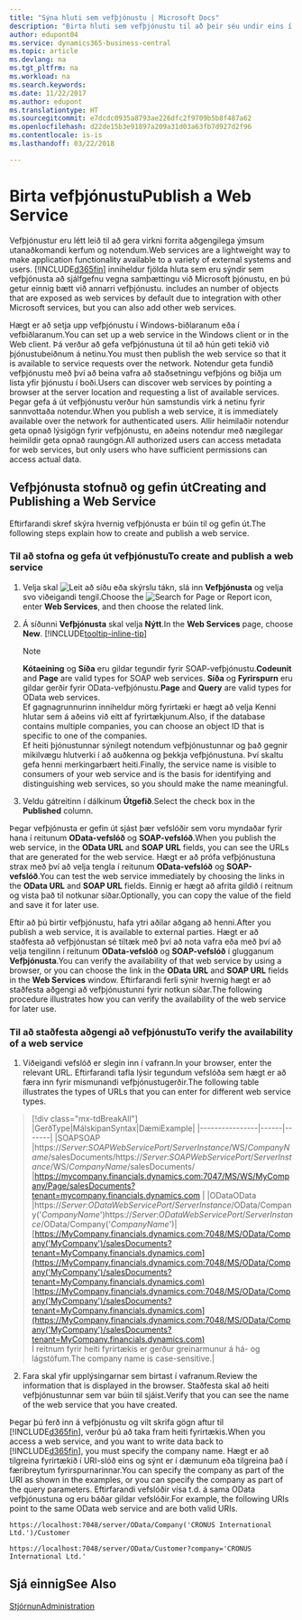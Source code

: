 ```yaml
---
title: "Sýna hluti sem vefþjónustu | Microsoft Docs"
description: "Birta hluti sem vefþjónustu til að þeir séu undir eins í boði á dreifikerfinu."
author: edupont04
ms.service: dynamics365-business-central
ms.topic: article
ms.devlang: na
ms.tgt_pltfrm: na
ms.workload: na
ms.search.keywords: 
ms.date: 11/22/2017
ms.author: edupont
ms.translationtype: HT
ms.sourcegitcommit: e7dcdc0935a8793ae226dfc2f9709b5b8f487a62
ms.openlocfilehash: d22de15b3e91897a209a31d03a63fb7d927d2f96
ms.contentlocale: is-is
ms.lasthandoff: 03/22/2018

---
```

# <a name="publish-a-web-service"></a><span data-ttu-id="1a745-103">Birta vefþjónustu</span><span class="sxs-lookup"><span data-stu-id="1a745-103">Publish a Web Service</span></span>
<span data-ttu-id="1a745-104">Vefþjónustur eru létt leið til að gera virkni forrita aðgengilega ýmsum utanaðkomandi kerfum og notendum.</span><span class="sxs-lookup"><span data-stu-id="1a745-104">Web services are a lightweight way to make application functionality available to a variety of external systems and users.</span></span> [!INCLUDE[d365fin](includes/d365fin_md.md)]<span data-ttu-id="1a745-105"> inniheldur fjölda hluta sem eru sýndir sem vefþjónusta að sjálfgefnu vegna samþættingu við Microsoft þjónustu, en þú getur einnig bætt við annarri vefþjónustu.</span><span class="sxs-lookup"><span data-stu-id="1a745-105"> includes an number of objects that are exposed as web services by default due to integration with other Microsoft services, but you can also add other web services.</span></span>  

<span data-ttu-id="1a745-106">Hægt er að setja upp vefþjónustu í Windows-biðlaranum eða í vefbiðlaranum.</span><span class="sxs-lookup"><span data-stu-id="1a745-106">You can set up a web service in the Windows client or in the Web client.</span></span> <span data-ttu-id="1a745-107">Þá verður að gefa vefþjónustuna út til að hún geti tekið við þjónustubeiðnum á netinu.</span><span class="sxs-lookup"><span data-stu-id="1a745-107">You must then publish the web service so that it is available to service requests over the network.</span></span> <span data-ttu-id="1a745-108">Notendur geta fundið vefþjónustu með því að beina vafra að staðsetningu vefþjóns og biðja um lista yfir þjónustu í boði.</span><span class="sxs-lookup"><span data-stu-id="1a745-108">Users can discover web services by pointing a browser at the server location and requesting a list of available services.</span></span> <span data-ttu-id="1a745-109">Þegar gefa á út vefþjónustu verður hún samstundis virk á netinu fyrir sannvottaða notendur.</span><span class="sxs-lookup"><span data-stu-id="1a745-109">When you publish a web service, it is immediately available over the network for authenticated users.</span></span> <span data-ttu-id="1a745-110">Allir heimilaðir notendur geta opnað lýsigögn fyrir vefþjónustu, en aðeins notendur með nægilegar heimildir geta opnað raungögn.</span><span class="sxs-lookup"><span data-stu-id="1a745-110">All authorized users can access metadata for web services, but only users who have sufficient permissions can access actual data.</span></span>

## <a name="creating-and-publishing-a-web-service"></a><span data-ttu-id="1a745-111">Vefþjónusta stofnuð og gefin út</span><span class="sxs-lookup"><span data-stu-id="1a745-111">Creating and Publishing a Web Service</span></span>  
<span data-ttu-id="1a745-112">Eftirfarandi skref skýra hvernig vefþjónusta er búin til og gefin út.</span><span class="sxs-lookup"><span data-stu-id="1a745-112">The following steps explain how to create and publish a web service.</span></span>  

### <a name="to-create-and-publish-a-web-service"></a><span data-ttu-id="1a745-113">Til að stofna og gefa út vefþjónustu</span><span class="sxs-lookup"><span data-stu-id="1a745-113">To create and publish a web service</span></span>  

1.  <span data-ttu-id="1a745-114">Velja skal ![Leit að síðu eða skýrslu](media/ui-search/search_small.png "Leit að síðu eða skýrslu táknið") tákn, slá inn **Vefþjónusta** og velja svo viðeigandi tengil.</span><span class="sxs-lookup"><span data-stu-id="1a745-114">Choose the ![Search for Page or Report](media/ui-search/search_small.png "Search for Page or Report icon") icon, enter **Web Services**, and then choose the related link.</span></span>  
2.  <span data-ttu-id="1a745-115">Á síðunni **Vefþjónusta** skal velja **Nýtt**.</span><span class="sxs-lookup"><span data-stu-id="1a745-115">In the **Web Services** page, choose **New**.</span></span> [!INCLUDE[tooltip-inline-tip](includes/tooltip-inline-tip_md.md)]  

    > [!NOTE]  
    >  <span data-ttu-id="1a745-116">**Kótaeining** og **Síða** eru gildar tegundir fyrir SOAP-vefþjónustu.</span><span class="sxs-lookup"><span data-stu-id="1a745-116">**Codeunit** and **Page** are valid types for SOAP web services.</span></span> <span data-ttu-id="1a745-117">**Síða** og **Fyrirspurn** eru gildar gerðir fyrir OData-vefþjónustu.</span><span class="sxs-lookup"><span data-stu-id="1a745-117">**Page** and **Query** are valid types for OData web services.</span></span>  
    <span data-ttu-id="1a745-118">Ef gagnagrunnurinn inniheldur mörg fyrirtæki er hægt að velja Kenni hlutar sem á aðeins við eitt af fyrirtækjunum.</span><span class="sxs-lookup"><span data-stu-id="1a745-118">Also, if the database contains multiple companies, you can choose an object ID that is specific to one of the companies.</span></span>  
    <span data-ttu-id="1a745-119">Ef heiti þjónustunnar sýnilegt notendum vefþjónustunnar og það gegnir mikilvægu hlutverki í að auðkenna og þekkja vefþjónustuna. Því skaltu gefa henni merkingarbært heiti.</span><span class="sxs-lookup"><span data-stu-id="1a745-119">Finally, the service name is visible to consumers of your web service and is the basis for identifying and distinguishing web services, so you should make the name meaningful.</span></span>

3.  <span data-ttu-id="1a745-120">Veldu gátreitinn í dálkinum **Útgefið**.</span><span class="sxs-lookup"><span data-stu-id="1a745-120">Select the check box in the **Published** column.</span></span>  

<span data-ttu-id="1a745-121">Þegar vefþjónusta er gefin út sjást þær vefslóðir sem voru myndaðar fyrir hana í reitunum **OData-vefslóð** og **SOAP-vefslóð**.</span><span class="sxs-lookup"><span data-stu-id="1a745-121">When you publish the web service, in the **OData URL** and **SOAP URL** fields, you can see the URLs that are generated for the web service.</span></span> <span data-ttu-id="1a745-122">Hægt er að prófa vefþjónustuna strax með því að velja tengla í reitunum **OData-vefslóð** og **SOAP-vefslóð**.</span><span class="sxs-lookup"><span data-stu-id="1a745-122">You can test the web service immediately by choosing the links in the **OData URL** and **SOAP URL** fields.</span></span> <span data-ttu-id="1a745-123">Einnig er hægt að afrita gildið í reitnum og vista það til notkunar síðar.</span><span class="sxs-lookup"><span data-stu-id="1a745-123">Optionally, you can copy the value of the field and save it for later use.</span></span>  

<span data-ttu-id="1a745-124">Eftir að þú birtir vefþjónustu, hafa ytri aðilar aðgang að henni.</span><span class="sxs-lookup"><span data-stu-id="1a745-124">After you publish a web service, it is available to external parties.</span></span> <span data-ttu-id="1a745-125">Hægt er að staðfesta að vefþjónustan sé tiltæk með því að nota vafra eða með því að velja tengilinn í reitunum **OData-vefslóð** og **SOAP-vefslóð** í glugganum **Vefþjónusta**.</span><span class="sxs-lookup"><span data-stu-id="1a745-125">You can verify the availability of that web service by using a browser, or you can choose the link in the **OData URL** and **SOAP URL** fields in the **Web Services** window.</span></span> <span data-ttu-id="1a745-126">Eftirfarandi ferli sýnir hvernig hægt er að staðfesta aðgengi að vefþjónustunni fyrir notkun síðar.</span><span class="sxs-lookup"><span data-stu-id="1a745-126">The following procedure illustrates how you can verify the availability of the web service for later use.</span></span>  

### <a name="to-verify-the-availability-of-a-web-service"></a><span data-ttu-id="1a745-127">Til að staðfesta aðgengi að vefþjónustu</span><span class="sxs-lookup"><span data-stu-id="1a745-127">To verify the availability of a web service</span></span>  

1.  <span data-ttu-id="1a745-128">Viðeigandi vefslóð er slegin inn í vafrann.</span><span class="sxs-lookup"><span data-stu-id="1a745-128">In your browser, enter the relevant URL.</span></span> <span data-ttu-id="1a745-129">Eftirfarandi tafla lýsir tegundum vefslóða sem hægt er að færa inn fyrir mismunandi vefþjónustugerðir.</span><span class="sxs-lookup"><span data-stu-id="1a745-129">The following table illustrates the types of URLs that you can enter for different web service types.</span></span>  
> [!div class="mx-tdBreakAll"]
> |<span data-ttu-id="1a745-130">Gerð</span><span class="sxs-lookup"><span data-stu-id="1a745-130">Type</span></span>|<span data-ttu-id="1a745-131">Málskipan</span><span class="sxs-lookup"><span data-stu-id="1a745-131">Syntax</span></span>|<span data-ttu-id="1a745-132">Dæmi</span><span class="sxs-lookup"><span data-stu-id="1a745-132">Example</span></span>|
> |----------------|------|-------|
> |<span data-ttu-id="1a745-133">SOAP</span><span class="sxs-lookup"><span data-stu-id="1a745-133">SOAP</span></span> |<span data-ttu-id="1a745-134">https://*Server*:*SOAPWebServicePort*/*ServerInstance*/WS/*CompanyName*/salesDocuments/</span><span class="sxs-lookup"><span data-stu-id="1a745-134">https://*Server*:*SOAPWebServicePort*/*ServerInstance*/WS/*CompanyName*/salesDocuments/</span></span> |https://mycompany.financials.dynamics.com:7047/MS/WS/MyCompany/Page/salesDocuments?tenant=mycompany.financials.dynamics.com |
> |<span data-ttu-id="1a745-135">OData</span><span class="sxs-lookup"><span data-stu-id="1a745-135">OData</span></span> |<span data-ttu-id="1a745-136">https://*Server*:*ODataWebServicePort*/*ServerInstance*/OData/Company('*CompanyName*')</span><span class="sxs-lookup"><span data-stu-id="1a745-136">https://*Server*:*ODataWebServicePort*/*ServerInstance*/OData/Company('*CompanyName*')</span></span>|<span data-ttu-id="1a745-137">[https://MyCompany.financials.dynamics.com:7048/MS/OData/Company('MyCompany')/salesDocuments?tenant=MyCompany.financials.dynamics.com](https://MyCompany.financials.dynamics.com:7048/MS/OData/Company('MyCompany')/salesDocuments?tenant=MyCompany.financials.dynamics.com)</span><span class="sxs-lookup"><span data-stu-id="1a745-137">[https://MyCompany.financials.dynamics.com:7048/MS/OData/Company('MyCompany')/salesDocuments?tenant=MyCompany.financials.dynamics.com](https://MyCompany.financials.dynamics.com:7048/MS/OData/Company('MyCompany')/salesDocuments?tenant=MyCompany.financials.dynamics.com)</span></span> <br />    <span data-ttu-id="1a745-138">Í reitnum fyrir heiti fyrirtækis er gerður greinarmunur á há- og lágstöfum.</span><span class="sxs-lookup"><span data-stu-id="1a745-138">The company name is case-sensitive.</span></span>|

2.  <span data-ttu-id="1a745-139">Fara skal yfir upplýsingarnar sem birtast í vafranum.</span><span class="sxs-lookup"><span data-stu-id="1a745-139">Review the information that is displayed in the browser.</span></span> <span data-ttu-id="1a745-140">Staðfesta skal að heiti vefþjónustunnar sem var búin til sjáist.</span><span class="sxs-lookup"><span data-stu-id="1a745-140">Verify that you can see the name of the web service that you have created.</span></span>  

<span data-ttu-id="1a745-141">Þegar þú ferð inn á vefþjónustu og vilt skrifa gögn aftur til [!INCLUDE[d365fin](includes/d365fin_md.md)], verður þú að taka fram heiti fyrirtækis.</span><span class="sxs-lookup"><span data-stu-id="1a745-141">When you access a web service, and you want to write data back to [!INCLUDE[d365fin](includes/d365fin_md.md)], you must specify the company name.</span></span> <span data-ttu-id="1a745-142">Hægt er að tilgreina fyrirtækið í URI-slóð eins og sýnt er í dæmunum eða tilgreina það í færibreytum fyrirspurnarinnar.</span><span class="sxs-lookup"><span data-stu-id="1a745-142">You can specify the company as part of the URI as shown in the examples, or you can specify the company as part of the query parameters.</span></span> <span data-ttu-id="1a745-143">Eftirfarandi vefslóðir vísa t.d. á sama OData vefþjónustuna og eru báðar gildar vefslóðir.</span><span class="sxs-lookup"><span data-stu-id="1a745-143">For example, the following URIs point to the same OData web service and are both valid URIs.</span></span>  

```  
https://localhost:7048/server/OData/Company('CRONUS International Ltd.')/Customer  
```  

```  
https://localhost:7048/server/OData/Customer?company='CRONUS International Ltd.'  
```  

## <a name="see-also"></a><span data-ttu-id="1a745-144">Sjá einnig</span><span class="sxs-lookup"><span data-stu-id="1a745-144">See Also</span></span>  
[<span data-ttu-id="1a745-145">Stjórnun</span><span class="sxs-lookup"><span data-stu-id="1a745-145">Administration</span></span>](admin-setup-and-administration.md)  

